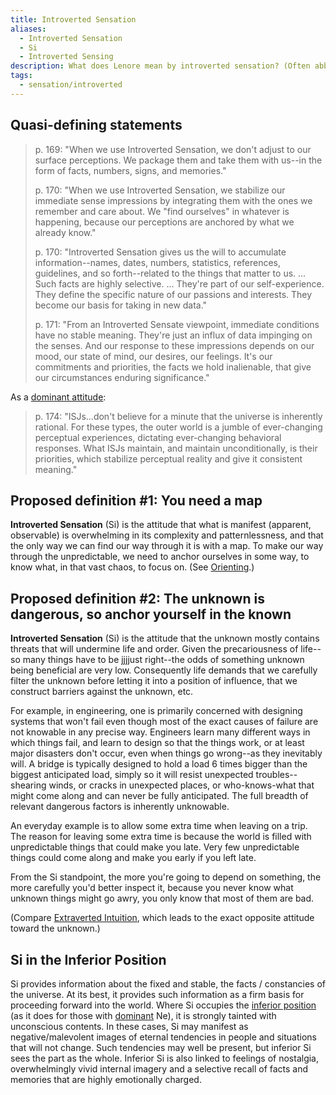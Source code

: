 ```yaml
---
title: Introverted Sensation
aliases:
  - Introverted Sensation
  - Si
  - Introverted Sensing
description: What does Lenore mean by introverted sensation? (Often abbreviated "Si".)
tags:
  - sensation/introverted
---
```


## Quasi-defining statements

> p. 169: "When we use Introverted Sensation, we don't adjust to our surface perceptions. We package them and take them with us--in the form of facts, numbers, signs, and memories."
>
> p. 170: "When we use Introverted Sensation, we stabilize our immediate sense impressions by integrating them with the ones we remember and care about. We "find ourselves" in whatever is happening, because our perceptions are anchored by what we already know."
>
> p. 170: "Introverted Sensation gives us the will to accumulate information--names, dates, numbers, statistics, references, guidelines, and so forth--related to the things that matter to us. ... Such facts are highly selective. ... They're part of our self-experience. They define the specific nature of our passions and interests. They become our basis for taking in new data."
>
> p. 171: "From an Introverted Sensate viewpoint, immediate conditions have no stable meaning. They're just an influx of data impinging on the senses. And our response to these impressions depends on our mood, our state of mind, our desires, our feelings. It's our commitments and priorities, the facts we hold inalienable, that give our circumstances enduring significance."

As a [dominant attitude](/wiki/dominant-function):

> p. 174: "ISJs...don't believe for a minute that the universe is inherently rational. For these types, the outer world is a jumble of ever-changing perceptual experiences, dictating ever-changing behavioral responses. What ISJs maintain, and maintain unconditionally, is their priorities, which stabilize perceptual reality and give it consistent meaning."

## Proposed definition #1: You need a map

**Introverted Sensation** (Si) is the attitude that what is manifest (apparent, observable) is overwhelming in its complexity and patternlessness, and that the only way we can find our way through it is with a map. To make our way through the unpredictable, we need to anchor ourselves in some way, to know what, in that vast chaos, to focus on. (See [Orienting](/wiki/sign-interpretation/orienting).)

## Proposed definition #2: The unknown is dangerous, so anchor yourself in the known

**Introverted Sensation** (Si) is the attitude that the unknown mostly contains threats that will undermine life and order. Given the precariousness of life--so many things have to be jjjjust right--the odds of something unknown being beneficial are very low. Consequently life demands that we carefully filter the unknown before letting it into a position of influence, that we construct barriers against the unknown, etc.

For example, in engineering, one is primarily concerned with designing systems that won't fail even though most of the exact causes of failure are not knowable in any precise way. Engineers learn many different ways in which things fail, and learn to design so that the things work, or at least major disasters don't occur, even when things go wrong--as they inevitably will. A bridge is typically designed to hold a load 6 times bigger than the biggest anticipated load, simply so it will resist unexpected troubles--shearing winds, or cracks in unexpected places, or who-knows-what that might come along and can never be fully anticipated. The full breadth of relevant dangerous factors is inherently unknowable.

An everyday example is to allow some extra time when leaving on a trip. The reason for leaving some extra time is because the world is filled with unpredictable things that could make you late. Very few unpredictable things could come along and make you early if you left late.

From the Si standpoint, the more you're going to depend on something, the more carefully you'd better inspect it, because you never know what unknown things might go awry, you only know that most of them are bad.

(Compare [Extraverted Intuition](/wiki/function-attitude/attitudes/extraverted-intuition), which leads to the exact opposite attitude toward the unknown.)

## Si in the Inferior Position

Si provides information about the fixed and stable, the facts / constancies of the universe. At its best, it provides such information as a firm basis for proceeding forward into the world. Where Si occupies the [inferior position](/wiki/inferior-function) (as it does for those with [dominant](/wiki/dominant-function) Ne), it is strongly tainted with unconscious contents. In these cases, Si may manifest as negative/malevolent images of eternal tendencies in people and situations that will not change. Such tendencies may well be present, but inferior Si sees the part as the whole. Inferior Si is also linked to feelings of nostalgia, overwhelmingly vivid internal imagery and a selective recall of facts and memories that are highly emotionally charged.
